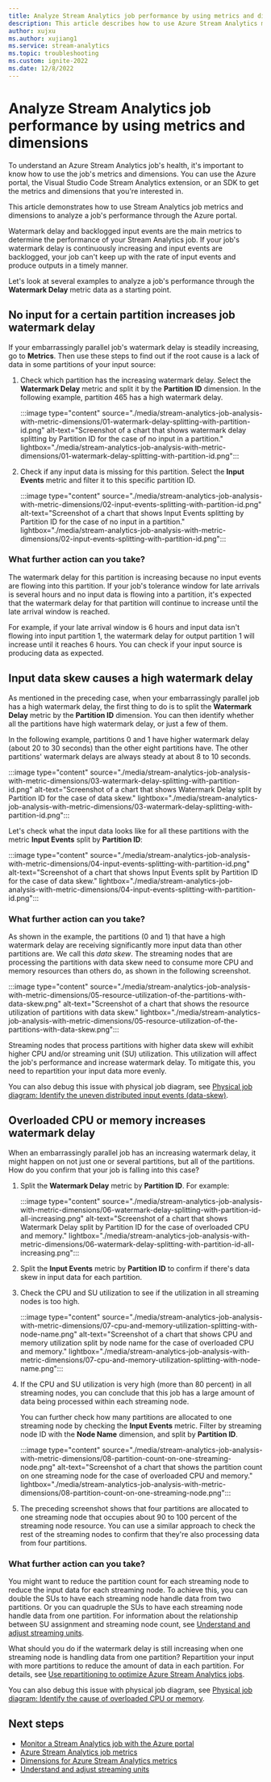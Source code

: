 ```yaml
---
title: Analyze Stream Analytics job performance by using metrics and dimensions
description: This article describes how to use Azure Stream Analytics metrics and dimensions to analyze a job's performance.
author: xujxu
ms.author: xujiang1
ms.service: stream-analytics
ms.topic: troubleshooting
ms.custom: ignite-2022
ms.date: 12/8/2022
---
```

# Analyze Stream Analytics job performance by using metrics and dimensions

To understand an Azure Stream Analytics job's health, it's important to know how to use the job's metrics and dimensions. You can use the Azure portal, the Visual Studio Code Stream Analytics extension, or an SDK to get the metrics and dimensions that you're interested in. 

This article demonstrates how to use Stream Analytics job metrics and dimensions to analyze a job's performance through the Azure portal.

Watermark delay and backlogged input events are the main metrics to determine the performance of your Stream Analytics job. If your job's watermark delay is continuously increasing and input events are backlogged, your job can't keep up with the rate of input events and produce outputs in a timely manner. 

Let's look at several examples to analyze a job's performance through the **Watermark Delay** metric data as a starting point.

## No input for a certain partition increases job watermark delay

If your embarrassingly parallel job's watermark delay is steadily increasing, go to **Metrics**. Then use these steps to find out if the root cause is a lack of data in some partitions of your input source:

1. Check which partition has the increasing watermark delay. Select the **Watermark Delay** metric and split it by the **Partition ID** dimension. In the following example, partition 465 has a high watermark delay. 

   :::image type="content" source="./media/stream-analytics-job-analysis-with-metric-dimensions/01-watermark-delay-splitting-with-partition-id.png" alt-text="Screenshot of a chart that shows watermark delay splitting by Partition ID for the case of no input in a partition." lightbox="./media/stream-analytics-job-analysis-with-metric-dimensions/01-watermark-delay-splitting-with-partition-id.png":::

2. Check if any input data is missing for this partition. Select the **Input Events** metric and filter it to this specific partition ID. 

   :::image type="content" source="./media/stream-analytics-job-analysis-with-metric-dimensions/02-input-events-splitting-with-partition-id.png" alt-text="Screenshot of a chart that shows Input Events splitting by Partition ID for the case of no input in a partition." lightbox="./media/stream-analytics-job-analysis-with-metric-dimensions/02-input-events-splitting-with-partition-id.png":::


### What further action can you take?

The watermark delay for this partition is increasing because no input events are flowing into this partition. If your job's tolerance window for late arrivals is several hours and no input data is flowing into a partition, it's expected that the watermark delay for that partition will continue to increase until the late arrival window is reached. 

For example, if your late arrival window is 6 hours and input data isn't flowing into input partition 1, the watermark delay for output partition 1 will increase until it reaches 6 hours. You can check if your input source is producing data as expected.

## Input data skew causes a high watermark delay

As mentioned in the preceding case, when your embarrassingly parallel job has a high watermark delay, the first thing to do is to split the **Watermark Delay** metric by the **Partition ID** dimension. You can then identify whether all the partitions have high watermark delay, or just a few of them. 

In the following example, partitions 0 and 1 have higher watermark delay (about 20 to 30 seconds) than the other eight partitions have. The other partitions' watermark delays are always steady at about 8 to 10 seconds.

:::image type="content" source="./media/stream-analytics-job-analysis-with-metric-dimensions/03-watermark-delay-splitting-with-partition-id.png" alt-text="Screenshot of a chart that shows Watermark Delay split by Partition ID for the case of data skew." lightbox="./media/stream-analytics-job-analysis-with-metric-dimensions/03-watermark-delay-splitting-with-partition-id.png":::

Let's check what the input data looks like for all these partitions with the metric **Input Events** split by **Partition ID**:

:::image type="content" source="./media/stream-analytics-job-analysis-with-metric-dimensions/04-input-events-splitting-with-partition-id.png" alt-text="Screenshot of a chart that shows Input Events split by Partition ID for the case of data skew." lightbox="./media/stream-analytics-job-analysis-with-metric-dimensions/04-input-events-splitting-with-partition-id.png":::

### What further action can you take?

As shown in the example, the partitions (0 and 1) that have a high watermark delay are receiving significantly more input data than other partitions are. We call this *data skew*. The streaming nodes that are processing the partitions with data skew need to consume more CPU and memory resources than others do, as shown in the following screenshot. 

:::image type="content" source="./media/stream-analytics-job-analysis-with-metric-dimensions/05-resource-utilization-of-the-partitions-with-data-skew.png" alt-text="Screenshot of a chart that shows the resource utilization of partitions with data skew." lightbox="./media/stream-analytics-job-analysis-with-metric-dimensions/05-resource-utilization-of-the-partitions-with-data-skew.png":::

Streaming nodes that process partitions with higher data skew will exhibit higher CPU and/or streaming unit (SU) utilization. This utilization will affect the job's performance and increase watermark delay. To mitigate this, you need to repartition your input data more evenly.

You can also debug this issue with physical job diagram, see [Physical job diagram: Identify the uneven distributed input events (data-skew)](./stream-analytics-job-physical-diagram-with-metrics.md#identify-the-uneven-distributed-input-events-data-skew).

## Overloaded CPU or memory increases watermark delay

When an embarrassingly parallel job has an increasing watermark delay, it might happen on not just one or several partitions, but all of the partitions. How do you confirm that your job is falling into this case? 

1. Split the **Watermark Delay** metric by **Partition ID**. For example:

   :::image type="content" source="./media/stream-analytics-job-analysis-with-metric-dimensions/06-watermark-delay-splitting-with-partition-id-all-increasing.png" alt-text="Screenshot of a chart that shows Watermark Delay split by Partition ID for the case of overloaded CPU and memory." lightbox="./media/stream-analytics-job-analysis-with-metric-dimensions/06-watermark-delay-splitting-with-partition-id-all-increasing.png":::

2. Split the **Input Events** metric by **Partition ID** to confirm if there's data skew in input data for each partition.
3. Check the CPU and SU utilization to see if the utilization in all streaming nodes is too high.

   :::image type="content" source="./media/stream-analytics-job-analysis-with-metric-dimensions/07-cpu-and-memory-utilization-splitting-with-node-name.png" alt-text="Screenshot of a chart that shows CPU and memory utilization split by node name for the case of overloaded CPU and memory." lightbox="./media/stream-analytics-job-analysis-with-metric-dimensions/07-cpu-and-memory-utilization-splitting-with-node-name.png":::

4. If the CPU and SU utilization is very high (more than 80 percent) in all streaming nodes, you can conclude that this job has a large amount of data being processed within each streaming node. 

   You can further check how many partitions are allocated to one streaming node by checking the **Input Events** metric. Filter by streaming node ID with the **Node Name** dimension, and split by **Partition ID**.

   :::image type="content" source="./media/stream-analytics-job-analysis-with-metric-dimensions/08-partition-count-on-one-streaming-node.png" alt-text="Screenshot of a chart that shows the partition count on one streaming node for the case of overloaded CPU and memory." lightbox="./media/stream-analytics-job-analysis-with-metric-dimensions/08-partition-count-on-one-streaming-node.png":::

5. The preceding screenshot shows that four partitions are allocated to one streaming node that occupies about 90 to 100 percent of the streaming node resource. You can use a similar approach to check the rest of the streaming nodes to confirm that they're also processing data from four partitions.

### What further action can you take?

You might want to reduce the partition count for each streaming node to reduce the input data for each streaming node. To achieve this, you can double the SUs to have each streaming node handle data from two partitions. Or you can quadruple the SUs to have each streaming node handle data from one partition. For information about the relationship between SU assignment and streaming node count, see [Understand and adjust streaming units](./stream-analytics-streaming-unit-consumption.md).

What should you do if the watermark delay is still increasing when one streaming node is handling data from one partition? Repartition your input with more partitions to reduce the amount of data in each partition. For details, see [Use repartitioning to optimize Azure Stream Analytics jobs](./repartition.md).

You can also debug this issue with physical job diagram, see [Physical job diagram: Identify the cause of overloaded CPU or memory](./stream-analytics-job-physical-diagram-with-metrics.md#identify-the-cause-of-overloaded-cpu-or-memory).

## Next steps

* [Monitor a Stream Analytics job with the Azure portal](./stream-analytics-monitoring.md)
* [Azure Stream Analytics job metrics](./stream-analytics-job-metrics.md)
* [Dimensions for Azure Stream Analytics metrics](./stream-analytics-job-metrics-dimensions.md)
* [Understand and adjust streaming units](./stream-analytics-streaming-unit-consumption.md)

